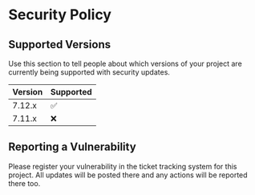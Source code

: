 # Security Policy

## Supported Versions

Use this section to tell people about which versions of your project are
currently being supported with security updates.

| Version | Supported          |
| ------- | ------------------ |
| 7.12.x  | :white_check_mark: |
| 7.11.x  | :x:                |


## Reporting a Vulnerability

Please register your vulnerability in the ticket tracking system for this project.
All updates will be posted there and any actions will be reported there too.
